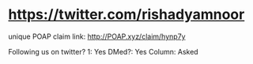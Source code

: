 # https://twitter.com/rishadyamnoor

unique POAP claim link: 
http://POAP.xyz/claim/hynp7y

Following us on twitter? 1: Yes
DMed?: Yes
Column: Asked